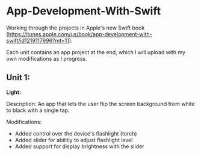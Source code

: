 # App-Development-With-Swift
Working through the projects in Apple's new Swift book (https://itunes.apple.com/us/book/app-development-with-swift/id1219117996?mt=11).

Each unit contains an app project at the end, which I will upload with my own modifications as I progress.

## Unit 1:
**Light:** 

Description: An app that lets the user flip the screen background from white to black with a single tap.

Modifications:
* Added control over the device's flashlight (torch)
* Added slider for abilitiy to adjust flashlight level
* Added support for display brightness with the slider
